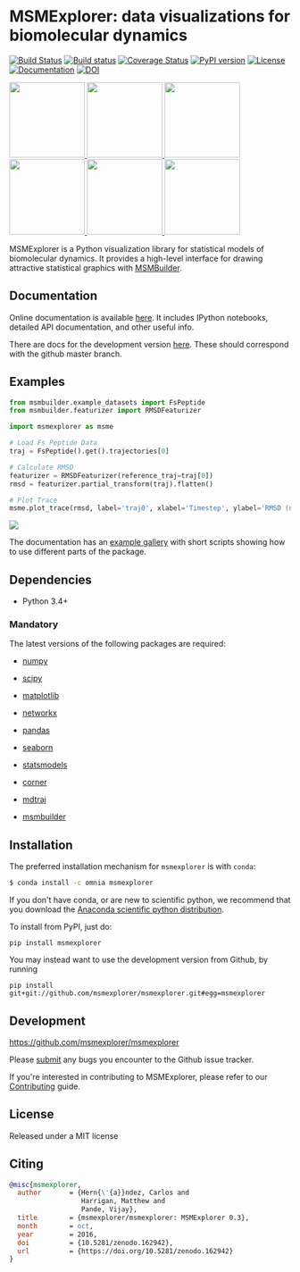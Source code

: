 MSMExplorer: data visualizations for biomolecular dynamics
==========================================================

[![Build Status](https://travis-ci.org/msmexplorer/msmexplorer.svg?branch=master)](https://travis-ci.org/msmexplorer/msmexplorer)
[![Build status](https://ci.appveyor.com/api/projects/status/038hirce0vlx2847?svg=true)](https://ci.appveyor.com/project/cxhernandez/msmexplorer)
[![Coverage Status](https://coveralls.io/repos/github/msmexplorer/msmexplorer/badge.svg?branch=master)](https://coveralls.io/github/msmexplorer/msmexplorer?branch=master)
[![PyPI version](https://badge.fury.io/py/msmexplorer.svg)](http://badge.fury.io/py/msmexplorer)
[![License](https://img.shields.io/badge/license-MIT-red.svg?style=flat)](https://opensource.org/licenses/MIT)
[![Documentation](https://img.shields.io/badge/docs-latest-blue.svg?style=flat)](http://msmbuilder.org/msmexplorer/)
[![DOI](https://zenodo.org/badge/47228682.svg)](https://zenodo.org/badge/latestdoi/47228682)


<div class="row">
  <a href="http://msmbuilder.org/msmexplorer/development/examples/plot_chord.html">
      <img src="http://msmbuilder.org/msmexplorer/development/_static/plot_chord_thumb.png" height="135" width="135">
  </a>
  <a href="http://msmbuilder.org/msmexplorer/development/examples/plot_free_energy_2d.html">
      <img src="http://msmbuilder.org/msmexplorer/development/_static/plot_free_energy_2d_thumb.png" height="135" width="135">
  </a>
  <a href="http://msmbuilder.org/msmexplorer/development/examples/plot_histogram.html">
      <img src="http://msmbuilder.org/msmexplorer/development/_static/plot_histogram_thumb.png" height="135" width="135">
  </a>
  <a href="http://msmbuilder.org/msmexplorer/development/examples/plot_timescales.html">
      <img src="http://msmbuilder.org/msmexplorer/development/_static/plot_timescales_thumb.png" height="135" width="135">
  </a>
  <a href="http://msmbuilder.org/msmexplorer/development/examples/plot_trace.html">
      <img src="http://msmbuilder.org/msmexplorer/development/_static/plot_trace_thumb.png" height="135" width="135">
  </a>
  <a href="http://msmbuilder.org/msmexplorer/development/examples/plot_voronoi.html">
      <img src="http://msmbuilder.org/msmexplorer/development/_static/plot_voronoi_thumb.png" height="135" width="135">
  </a>
</div>

MSMExplorer is a Python visualization library for statistical models of
biomolecular dynamics. It provides a high-level interface for drawing
attractive statistical graphics with [MSMBuilder](http://msmbuilder.org).


Documentation
-------------

Online documentation is available [here](http://msmbuilder.org/msmexplorer/). It includes IPython notebooks, detailed API documentation, and other useful info.

There are docs for the development version [here](http://msmbuilder.org/msmexplorer/development). These should correspond with the github master branch.

Examples
--------

```python
from msmbuilder.example_datasets import FsPeptide
from msmbuilder.featurizer import RMSDFeaturizer

import msmexplorer as msme

# Load Fs Peptide Data
traj = FsPeptide().get().trajectories[0]

# Calculate RMSD
featurizer = RMSDFeaturizer(reference_traj=traj[0])
rmsd = featurizer.partial_transform(traj).flatten()

# Plot Trace
msme.plot_trace(rmsd, label='traj0', xlabel='Timestep', ylabel='RMSD (nm)')
```

![](http://msmbuilder.org/msmexplorer/development/_images/plot_trace.png)

The documentation has an [example gallery](http://msmbuilder.org/msmexplorer/development/examples/) with short scripts showing how to use different parts of the package.


Dependencies
------------

- Python 3.4+

### Mandatory

The latest versions of the following packages are required:

-  [numpy](http://www.numpy.org/)

-  [scipy](http://www.scipy.org/)

-  [matplotlib](matplotlib.sourceforge.net)

-  [networkx](https://networkx.github.io/)

-  [pandas](http://pandas.pydata.org/)

-  [seaborn](https://stanford.edu/~mwaskom/software/seaborn/)

-  [statsmodels](http://statsmodels.sourceforge.net/devel/)

-  [corner](http://corner.readthedocs.io/en/latest/)

-  [mdtraj](https://mdtraj.org/)

-  [msmbuilder](https://msmbuilder.org)


Installation
------------

The preferred installation mechanism for `msmexplorer` is with `conda`:

```bash
$ conda install -c omnia msmexplorer
```

If you don't have conda, or are new to scientific python, we recommend that
you download the [Anaconda scientific python distribution](https://store.continuum.io/cshop/anaconda/).

To install from PyPI, just do:

    pip install msmexplorer

You may instead want to use the development version from Github, by running

    pip install git+git://github.com/msmexplorer/msmexplorer.git#egg=msmexplorer


Development
-----------

https://github.com/msmexplorer/msmexplorer

Please [submit](https://github.com/msmexplorer/msmexplorer/issues/new) any bugs you encounter to the Github issue tracker.

If you're interested in contributing to MSMExplorer, please refer to our
[Contributing](http://msmbuilder.org/msmexplorer/development/contributing.html)
guide.

License
-------

Released under a MIT license


Citing
------

```bibtex
@misc{msmexplorer,
  author       = {Hern{\'{a}}ndez, Carlos and
                  Harrigan, Matthew and
                  Pande, Vijay},
  title        = {msmexplorer/msmexplorer: MSMExplorer 0.3},
  month        = oct,
  year         = 2016,
  doi          = {10.5281/zenodo.162942},
  url          = {https://doi.org/10.5281/zenodo.162942}
}
```
